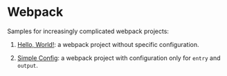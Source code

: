 
# Webpack

Samples for increasingly complicated webpack projects:

1. [Hello, World!](https://github.com/full-stack-bcn/samples/tree/master/webpack/hello-webpack): a webpack project without specific configuration.

2. [Simple Config](https://github.com/full-stack-bcn/samples/tree/master/webpack/webpack-simplest-config): a webpack project with configuration only for ``entry`` and ``output``.

